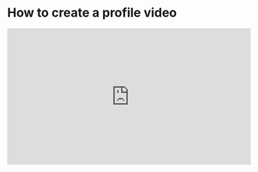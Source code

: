 # How to create a profile video

<iframe width="560" height="315" src="https://www.youtube.com/embed/9IwF1iRDbOk" frameborder="0" allow="accelerometer; autoplay; encrypted-media; gyroscope; picture-in-picture" allowfullscreen></iframe>
